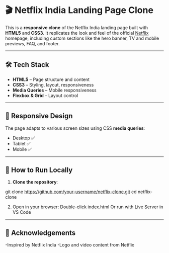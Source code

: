 # 🎬 Netflix India Landing Page Clone

This is a **responsive clone** of the Netflix India landing page built with **HTML5** and **CSS3**. It replicates the look and feel of the official [Netflix](https://www.netflix.com/in/) homepage, including custom sections like the hero banner, TV and mobile previews, FAQ, and footer.

---

## 🛠️ Tech Stack

- **HTML5** – Page structure and content  
- **CSS3** – Styling, layout, responsiveness  
- **Media Queries** – Mobile responsiveness  
- **Flexbox & Grid** – Layout control  

---


## 📱 Responsive Design

The page adapts to various screen sizes using CSS **media queries**:

- Desktop ✅  
- Tablet ✅  
- Mobile ✅

---


## 🧠 How to Run Locally

1. **Clone the repository**:

git clone https://github.com/your-username/netflix-clone.git
cd netflix-clone

2. Open in your browser:
Double-click index.html
Or run with Live Server in VS Code

---

## 🙌 Acknowledgements
-Inspired by Netflix India
-Logo and video content from Netflix
